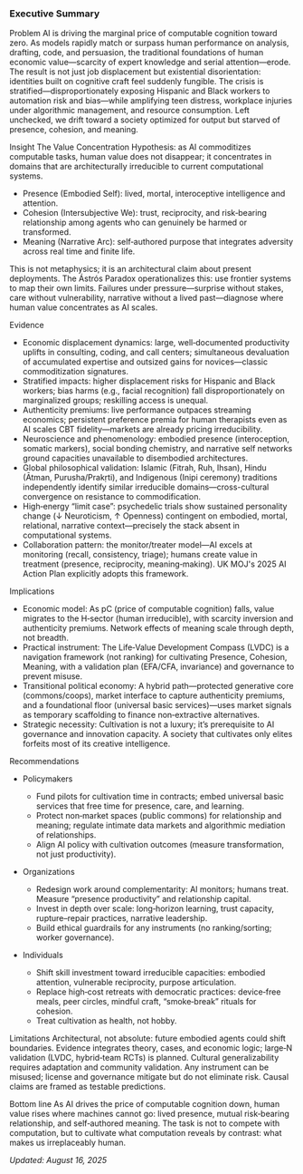 ### Executive Summary

Problem
AI is driving the marginal price of computable cognition toward zero. As models rapidly match or surpass human performance on analysis, drafting, code, and persuasion, the traditional foundations of human economic value—scarcity of expert knowledge and serial attention—erode. The result is not just job displacement but existential disorientation: identities built on cognitive craft feel suddenly fungible. The crisis is stratified—disproportionately exposing Hispanic and Black workers to automation risk and bias—while amplifying teen distress, workplace injuries under algorithmic management, and resource consumption. Left unchecked, we drift toward a society optimized for output but starved of presence, cohesion, and meaning.

Insight
The Value Concentration Hypothesis: as AI commoditizes computable tasks, human value does not disappear; it concentrates in domains that are architecturally irreducible to current computational systems.

- Presence (Embodied Self): lived, mortal, interoceptive intelligence and attention.
- Cohesion (Intersubjective We): trust, reciprocity, and risk‑bearing relationship among agents who can genuinely be harmed or transformed.
- Meaning (Narrative Arc): self‑authored purpose that integrates adversity across real time and finite life.

This is not metaphysics; it is an architectural claim about present deployments. The Ástrós Paradox operationalizes this: use frontier systems to map their own limits. Failures under pressure—surprise without stakes, care without vulnerability, narrative without a lived past—diagnose where human value concentrates as AI scales.

Evidence
- Economic displacement dynamics: large, well‑documented productivity uplifts in consulting, coding, and call centers; simultaneous devaluation of accumulated expertise and outsized gains for novices—classic commoditization signatures.
- Stratified impacts: higher displacement risks for Hispanic and Black workers; bias harms (e.g., facial recognition) fall disproportionately on marginalized groups; reskilling access is unequal.
- Authenticity premiums: live performance outpaces streaming economics; persistent preference premia for human therapists even as AI scales CBT fidelity—markets are already pricing irreducibility.
- Neuroscience and phenomenology: embodied presence (interoception, somatic markers), social bonding chemistry, and narrative self networks ground capacities unavailable to disembodied architectures.
- Global philosophical validation: Islamic (Fitrah, Ruh, Ihsan), Hindu (Ātman, Purusha/Prakṛti), and Indigenous (Inipi ceremony) traditions independently identify similar irreducible domains—cross-cultural convergence on resistance to commodification.
- High‑energy “limit case”: psychedelic trials show sustained personality change (↓ Neuroticism, ↑ Openness) contingent on embodied, mortal, relational, narrative context—precisely the stack absent in computational systems.
- Collaboration pattern: the monitor/treater model—AI excels at monitoring (recall, consistency, triage); humans create value in treatment (presence, reciprocity, meaning‑making). UK MOJ's 2025 AI Action Plan explicitly adopts this framework.

Implications
- Economic model: As pC (price of computable cognition) falls, value migrates to the H‑sector (human irreducible), with scarcity inversion and authenticity premiums. Network effects of meaning scale through depth, not breadth.
- Practical instrument: The Life‑Value Development Compass (LVDC) is a navigation framework (not ranking) for cultivating Presence, Cohesion, Meaning, with a validation plan (EFA/CFA, invariance) and governance to prevent misuse.
- Transitional political economy: A hybrid path—protected generative core (commons/coops), market interface to capture authenticity premiums, and a foundational floor (universal basic services)—uses market signals as temporary scaffolding to finance non‑extractive alternatives.
- Strategic necessity: Cultivation is not a luxury; it’s prerequisite to AI governance and innovation capacity. A society that cultivates only elites forfeits most of its creative intelligence.

Recommendations
- Policymakers
  - Fund pilots for cultivation time in contracts; embed universal basic services that free time for presence, care, and learning.
  - Protect non‑market spaces (public commons) for relationship and meaning; regulate intimate data markets and algorithmic mediation of relationships.
  - Align AI policy with cultivation outcomes (measure transformation, not just productivity).

- Organizations
  - Redesign work around complementarity: AI monitors; humans treat. Measure “presence productivity” and relationship capital.
  - Invest in depth over scale: long‑horizon learning, trust capacity, rupture–repair practices, narrative leadership.
  - Build ethical guardrails for any instruments (no ranking/sorting; worker governance).

- Individuals
  - Shift skill investment toward irreducible capacities: embodied attention, vulnerable reciprocity, purpose articulation.
  - Replace high‑cost retreats with democratic practices: device‑free meals, peer circles, mindful craft, “smoke‑break” rituals for cohesion.
  - Treat cultivation as health, not hobby.

Limitations
Architectural, not absolute: future embodied agents could shift boundaries. Evidence integrates theory, cases, and economic logic; large‑N validation (LVDC, hybrid‑team RCTs) is planned. Cultural generalizability requires adaptation and community validation. Any instrument can be misused; license and governance mitigate but do not eliminate risk. Causal claims are framed as testable predictions.

Bottom line
As AI drives the price of computable cognition down, human value rises where machines cannot go: lived presence, mutual risk‑bearing relationship, and self‑authored meaning. The task is not to compete with computation, but to cultivate what computation reveals by contrast: what makes us irreplaceably human.



*Updated: August 16, 2025*
